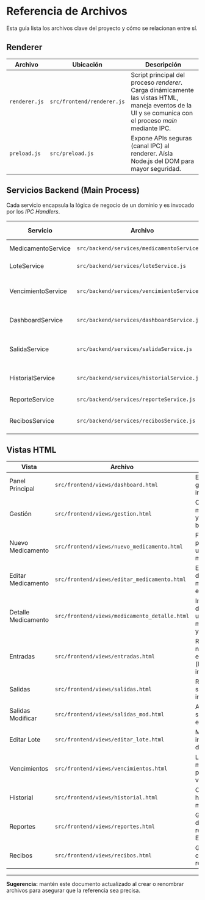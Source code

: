 # Referencia de Archivos

Esta guía lista los archivos clave del proyecto y cómo se relacionan entre sí.

## Renderer

| Archivo | Ubicación | Descripción |
|---------|-----------|-------------|
| `renderer.js` | `src/frontend/renderer.js` | Script principal del proceso *renderer*. Carga dinámicamente las vistas HTML, maneja eventos de la UI y se comunica con el proceso *main* mediante IPC.
| `preload.js` | `src/preload.js` | Expone APIs seguras (canal IPC) al renderer. Aísla Node.js del DOM para mayor seguridad.

## Servicios Backend (Main Process)

Cada servicio encapsula la lógica de negocio de un dominio y es invocado por los *IPC Handlers*.

| Servicio | Archivo | Funcionalidad principal |
|----------|---------|-------------------------|
| MedicamentoService | `src/backend/services/medicamentoService.js` | CRUD de medicamentos. |
| LoteService | `src/backend/services/loteService.js` | Gestión de lotes y stock. |
| VencimientoService | `src/backend/services/vencimientoService.js` | Cálculo de productos próximos a vencer. |
| DashboardService | `src/backend/services/dashboardService.js` | Estadísticas generales para el panel principal. |
| SalidaService | `src/backend/services/salidaService.js` | Registro y validación de salidas de inventario. |
| HistorialService | `src/backend/services/historialService.js` | Historial de movimientos (entradas/salidas). |
| ReporteService | `src/backend/services/reporteService.js` | Genera reportes (ExcelJS). |
| RecibosService | `src/backend/services/recibosService.js` | Gestión de recibos y comprobantes. |

## Vistas HTML

| Vista | Archivo | Propósito |
|-------|---------|-----------|
| Panel Principal | `src/frontend/views/dashboard.html` | Estadísticas globales del inventario. |
| Gestión | `src/frontend/views/gestion.html` | CRUD de medicamentos y filtros de búsqueda. |
| Nuevo Medicamento | `src/frontend/views/nuevo_medicamento.html` | Formulario para registrar un nuevo medicamento. |
| Editar Medicamento | `src/frontend/views/editar_medicamento.html` | Edición de datos de un medicamento existente. |
| Detalle Medicamento | `src/frontend/views/medicamento_detalle.html` | Información detallada de un medicamento y su stock. |
| Entradas | `src/frontend/views/entradas.html` | Registro de nuevas entradas (lotes) al inventario. |
| Salidas | `src/frontend/views/salidas.html` | Registro de salidas de inventario. |
| Salidas Modificar | `src/frontend/views/salidas_mod.html` | Ajuste de salidas existentes. |
| Editar Lote | `src/frontend/views/editar_lote.html` | Modificar información de un lote. |
| Vencimientos | `src/frontend/views/vencimientos.html` | Listado de medicamentos próximos a vencer. |
| Historial | `src/frontend/views/historial.html` | Consulta del historial de movimientos. |
| Reportes | `src/frontend/views/reportes.html` | Generación y descarga de reportes en Excel. |
| Recibos | `src/frontend/views/recibos.html` | Gestión y consulta de recibos. |

---

**Sugerencia:** mantén este documento actualizado al crear o renombrar archivos para asegurar que la referencia sea precisa.
